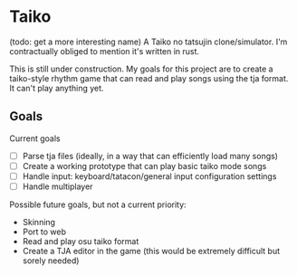 # Taiko
(todo: get a more interesting name)
A Taiko no tatsujin clone/simulator. I'm contractually obliged to mention it's written in rust.

This is still under construction. My goals for this project are to create a taiko-style rhythm game that can read and play songs using the tja format. It can't
play anything yet.

## Goals
Current goals
- [ ] Parse tja files (ideally, in a way that can efficiently load many songs)
- [ ] Create a working prototype that can play basic taiko mode songs
- [ ] Handle input: keyboard/tatacon/general input configuration settings
- [ ] Handle multiplayer

Possible future goals, but not a current priority:
- Skinning
- Port to web
- Read and play osu taiko format
- Create a TJA editor in the game (this would be extremely difficult but sorely needed)
